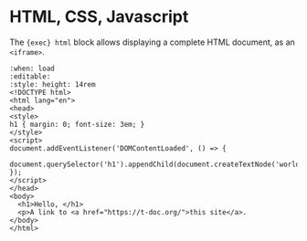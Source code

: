 <!-- Copyright 2024 Remy Blank <remy@c-space.org> -->
<!-- SPDX-License-Identifier: MIT -->

# HTML, CSS, Javascript

The `{exec} html` block allows displaying a complete HTML document, as an
`<iframe>`.

```{exec} html
:when: load
:editable:
:style: height: 14rem
<!DOCTYPE html>
<html lang="en">
<head>
<style>
h1 { margin: 0; font-size: 3em; }
</style>
<script>
document.addEventListener('DOMContentLoaded', () => {
  document.querySelector('h1').appendChild(document.createTextNode('world!'));
});
</script>
</head>
<body>
  <h1>Hello, </h1>
  <p>A link to <a href="https://t-doc.org/">this site</a>.
</body>
</html>
```
